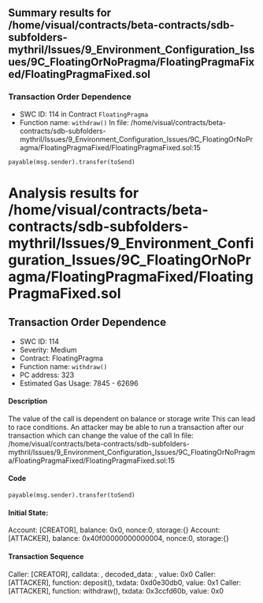 ## Summary results for /home/visual/contracts/beta-contracts/sdb-subfolders-mythril/Issues/9_Environment_Configuration_Issues/9C_FloatingOrNoPragma/FloatingPragmaFixed/FloatingPragmaFixed.sol
### Transaction Order Dependence
- SWC ID: 114 in Contract `FloatingPragma`
- Function name: `withdraw()`
In file: /home/visual/contracts/beta-contracts/sdb-subfolders-mythril/Issues/9_Environment_Configuration_Issues/9C_FloatingOrNoPragma/FloatingPragmaFixed/FloatingPragmaFixed.sol:15
```
payable(msg.sender).transfer(toSend)
```
# Analysis results for /home/visual/contracts/beta-contracts/sdb-subfolders-mythril/Issues/9_Environment_Configuration_Issues/9C_FloatingOrNoPragma/FloatingPragmaFixed/FloatingPragmaFixed.sol

## Transaction Order Dependence
- SWC ID: 114
- Severity: Medium
- Contract: FloatingPragma
- Function name: `withdraw()`
- PC address: 323
- Estimated Gas Usage: 7845 - 62696

#### Description

The value of the call is dependent on balance or storage write
This can lead to race conditions. An attacker may be able to run a transaction after our transaction which can change the value of the call
In file: /home/visual/contracts/beta-contracts/sdb-subfolders-mythril/Issues/9_Environment_Configuration_Issues/9C_FloatingOrNoPragma/FloatingPragmaFixed/FloatingPragmaFixed.sol:15

#### Code

```
payable(msg.sender).transfer(toSend)
```

#### Initial State:

Account: [CREATOR], balance: 0x0, nonce:0, storage:{}
Account: [ATTACKER], balance: 0x40f00000000000004, nonce:0, storage:{}

#### Transaction Sequence

Caller: [CREATOR], calldata: , decoded_data: , value: 0x0
Caller: [ATTACKER], function: deposit(), txdata: 0xd0e30db0, value: 0x1
Caller: [ATTACKER], function: withdraw(), txdata: 0x3ccfd60b, value: 0x0


